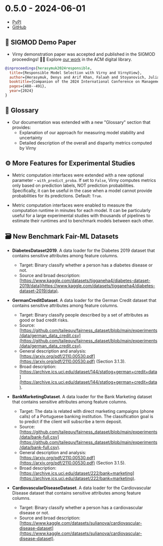 # 0.5.0 - 2024-06-01

- [PyPI](https://pypi.org/project/virny/)
- [GitHub](https://github.com/DataResponsibly/Virny/releases/tag/0.5.0)


## 📝 SIGMOD Demo Paper

* Virny demonstration paper was accepted and published in the SIGMOD proceedings! 🎉🥳 Explore [our work](https://dl.acm.org/doi/abs/10.1145/3626246.3654738) in the ACM digital library.

```bibtex
@inproceedings{herasymuk2024responsible,
  title={Responsible Model Selection with Virny and VirnyView},
  author={Herasymuk, Denys and Arif Khan, Falaah and Stoyanovich, Julia},
  booktitle={Companion of the 2024 International Conference on Management of Data},
  pages={488--491},
  year={2024}
}
```


## 📖 Glossary

* Our documentation was extended with a new "Glossary" section that provides:
    * Explanation of our approach for measuring model stability and uncertainty
    * Detailed description of the overall and disparity metrics computed by Virny


## ⚙️ More Features for Experimental Studies

* Metric computation interfaces were extended with a new optional parameter - `with_predict_proba`. 
If set to `False`, Virny computes metrics only based on prediction labels, NOT prediction probabilities. Specifically, it can be useful in the case when a model cannot provide probabilities for its predictions.
Default: `True`.

* Metric computation interfaces were enabled to measure the computation runtime in minutes for each model. 
It can be particularly useful for a large experimental studies with thousands of pipelines to estimate their runtimes and to benchmark models between each other.


## 🗃 New Benchmark Fair-ML Datasets

* **DiabetesDataset2019**. A data loader for the Diabetes 2019 dataset that contains sensitive attributes among feature columns.
    * Target: Binary classify whether a person has a diabetes disease or not.
    * Source and broad description: [https://www.kaggle.com/datasets/tigganeha4/diabetes-dataset-2019/data](https://www.kaggle.com/datasets/tigganeha4/diabetes-dataset-2019/data).

* **GermanCreditDataset**. A data loader for the German Credit dataset that contains sensitive attributes among feature columns.
    * Target: Binary classify people described by a set of attributes as good or bad credit risks.
    * Source: [https://github.com/tailequy/fairness_dataset/blob/main/experiments/data/german_data_credit.csv](https://github.com/tailequy/fairness_dataset/blob/main/experiments/data/german_data_credit.csv).
    * General description and analysis: [https://arxiv.org/pdf/2110.00530.pdf](https://arxiv.org/pdf/2110.00530.pdf) (Section 3.1.3).
    * Broad description: [https://archive.ics.uci.edu/dataset/144/statlog+german+credit+data](https://archive.ics.uci.edu/dataset/144/statlog+german+credit+data).

* **BankMarketingDataset**. A data loader for the Bank Marketing dataset that contains sensitive attributes among feature columns.
    * Target: The data is related with direct marketing campaigns (phone calls) of a Portuguese banking institution. The classification goal is to predict if the client will subscribe a term deposit.
    * Source: [https://github.com/tailequy/fairness_dataset/blob/main/experiments/data/bank-full.csv](https://github.com/tailequy/fairness_dataset/blob/main/experiments/data/bank-full.csv).
    * General description and analysis: [https://arxiv.org/pdf/2110.00530.pdf](https://arxiv.org/pdf/2110.00530.pdf) (Section 3.1.5).
    * Broad description: [https://archive.ics.uci.edu/dataset/222/bank+marketing](https://archive.ics.uci.edu/dataset/222/bank+marketing).

* **CardiovascularDiseaseDataset**. A data loader for the Cardiovascular Disease dataset that contains sensitive attributes among feature columns.
    * Target: Binary classify whether a person has a cardiovascular disease or not.
    * Source and broad description: [https://www.kaggle.com/datasets/sulianova/cardiovascular-disease-dataset](https://www.kaggle.com/datasets/sulianova/cardiovascular-disease-dataset).
